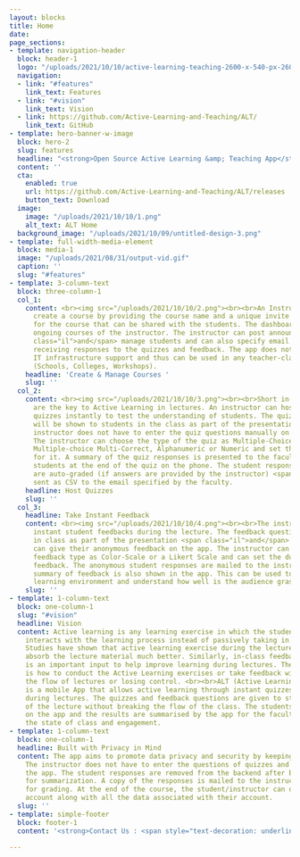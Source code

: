 ```yaml
---
layout: blocks
title: Home
date: 
page_sections:
- template: navigation-header
  block: header-1
  logo: "/uploads/2021/10/10/active-learning-teaching-2600-x-540-px-2600-x-360-px-300-x-150-px-5000-x-500-px-8000-x-400-px-8000-x-800-px-1000-x-800-px-5000-x-5000-px-5000-x-500-px.svg"
  navigation:
  - link: "#features"
    link_text: Features
  - link: "#vision"
    link_text: Vision
  - link: https://github.com/Active-Learning-and-Teaching/ALT/
    link_text: GitHub
- template: hero-banner-w-image
  block: hero-2
  slug: features
  headline: "<strong>Open Source Active Learning &amp; Teaching App</strong>"
  content: ''
  cta:
    enabled: true
    url: https://github.com/Active-Learning-and-Teaching/ALT/releases
    button_text: Download
  image:
    image: "/uploads/2021/10/10/1.png"
    alt_text: ALT Home
  background_image: "/uploads/2021/10/09/untitled-design-3.png"
- template: full-width-media-element
  block: media-1
  image: "/uploads/2021/08/31/output-vid.gif"
  caption: ''
  slug: "#features"
- template: 3-column-text
  block: three-column-1
  col_1:
    content: <br><img src="/uploads/2021/10/10/2.png"><br><br>An Instructor can easily
      create a course by providing the course name and a unique invite code is generated
      for the course that can be shared with the students. The dashboard shows the
      ongoing courses of the instructor. The instructor can post announcements <span
      class="il">and</span> manage students and can also specify email addresses for
      receiving responses to the quizzes and feedback. The app does not require any
      IT infrastructure support and thus can be used in any teacher-class setting
      (Schools, Colleges, Workshops).
    headline: 'Create & Manage Courses '
    slug: ''
  col_2:
    content: <br><img src="/uploads/2021/10/10/3.png"><br><br>Short in-class quizzes
      are the key to Active Learning in lectures. An instructor can host in-class
      quizzes instantly to test the understanding of students. The quiz questions
      will be shown to students in the class as part of the presentation so that the
      instructor does not have to enter the quiz questions manually on the phone.
      The instructor can choose the type of the quiz as Multiple-Choice Single-Correct,
      Multiple-choice Multi-Correct, Alphanumeric or Numeric and set the duration
      for it. A summary of the quiz responses is presented to the faculty and the
      students at the end of the quiz on the phone. The student responses to quizzes
      are auto-graded (if answers are provided by the instructor) <span class="il">and</span>
      sent as CSV to the email specified by the faculty.
    headline: Host Quizzes
    slug: ''
  col_3:
    headline: Take Instant Feedback
    content: <br><img src="/uploads/2021/10/10/4.png"><br><br>The instructor can conduct
      instant student feedbacks during the lecture. The feedback question is presented
      in class as part of the presentation <span class="il">and</span> the students
      can give their anonymous feedback on the app. The instructor can choose the
      feedback type as Color-Scale or a Likert Scale and can set the duration of the
      feedback. The anonymous student responses are mailed to the instructor. A small
      summary of feedback is also shown in the app. This can be used to improve the
      learning environment and understand how well is the audience grasping key concepts.
    slug: ''
- template: 1-column-text
  block: one-column-1
  slug: "#vision"
  headline: Vision
  content: Active learning is any learning exercise in which the student engages or
    interacts with the learning process instead of passively taking in the information.
    Studies have shown that active learning exercise during the lecture helps students
    absorb the lecture material much better. Similarly, in-class feedback on any issue
    is an important input to help improve learning during lectures. The challenge
    is how to conduct the Active Learning exercises or take feedback without breaking
    the flow of lectures or losing control. <br><br>ALT (Active Learning and Teaching)
    is a mobile App that allows active learning through instant quizzes and feedback
    during lectures. The quizzes and feedback questions are given to students as part
    of the lecture without breaking the flow of the class. The students can respond
    on the app and the results are summarised by the app for the faculty to understand
    the state of class and engagement.
- template: 1-column-text
  block: one-column-1
  headline: Built with Privacy in Mind
  content: The app aims to promote data privacy and security by keeping minimal information.
    The instructor does not have to enter the questions of quizzes and feedbacks on
    the app. The student responses are removed from the backend after being processed
    for summarization. A copy of the responses is mailed to the instructor as CSV
    for grading. At the end of the course, the student/instructor can delete their
    account along with all the data associated with their account.
  slug: ''
- template: simple-footer
  block: footer-1
  content: '<strong>Contact Us : <span style="text-decoration: underline;">alt@iiitd.ac.in</span></strong>'

---
```

